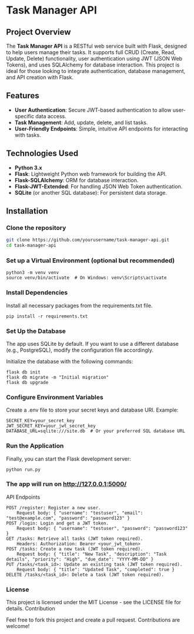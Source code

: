 # Task Manager API

## Project Overview

The **Task Manager API** is a RESTful web service built with Flask, designed to help users manage their tasks. It supports full CRUD (Create, Read, Update, Delete) functionality, user authentication using JWT (JSON Web Tokens), and uses SQLAlchemy for database interaction. This project is ideal for those looking to integrate authentication, database management, and API creation with Flask.

## Features

- **User Authentication**: Secure JWT-based authentication to allow user-specific data access.
- **Task Management**: Add, update, delete, and list tasks.
- **User-Friendly Endpoints**: Simple, intuitive API endpoints for interacting with tasks.

## Technologies Used

- **Python 3.x**
- **Flask**: Lightweight Python web framework for building the API.
- **Flask-SQLAlchemy**: ORM for database interaction.
- **Flask-JWT-Extended**: For handling JSON Web Token authentication.
- **SQLite** (or another SQL database): For persistent data storage.

## Installation

### Clone the repository

```bash
git clone https://github.com/yourusername/task-manager-api.git
cd task-manager-api
```

### Set up a Virtual Environment (optional but recommended)
```
python3 -m venv venv
source venv/bin/activate  # On Windows: venv\Scripts\activate
```

### Install Dependencies

Install all necessary packages from the requirements.txt file.
```
pip install -r requirements.txt
```
### Set Up the Database

The app uses SQLite by default. If you want to use a different database (e.g., PostgreSQL), modify the configuration file accordingly.

Initialize the database with the following commands:
```
flask db init
flask db migrate -m "Initial migration"
flask db upgrade
```
### Configure Environment Variables

Create a .env file to store your secret keys and database URI. Example:
```
SECRET_KEY=your_secret_key
JWT_SECRET_KEY=your_jwt_secret_key
DATABASE_URL=sqlite:///site.db  # Or your preferred SQL database URL
```
### Run the Application

Finally, you can start the Flask development server:
```
python run.py
```
### The app will run on http://127.0.0.1:5000/
API Endpoints

    POST /register: Register a new user.
        Request body: { "username": "testuser", "email": "test@example.com", "password": "password123" }
    POST /login: Login and get a JWT token.
        Request body: { "username": "testuser", "password": "password123" }
    GET /tasks: Retrieve all tasks (JWT token required).
        Headers: Authorization: Bearer <your_jwt_token>
    POST /tasks: Create a new task (JWT token required).
        Request body: { "title": "New Task", "description": "Task details", "priority": "High", "due_date": "YYYY-MM-DD" }
    PUT /tasks/<task_id>: Update an existing task (JWT token required).
        Request body: { "title": "Updated Task", "completed": true }
    DELETE /tasks/<task_id>: Delete a task (JWT token required).

### License
This project is licensed under the MIT License - see the LICENSE file for details.
Contribution

Feel free to fork this project and create a pull request. Contributions are welcome!